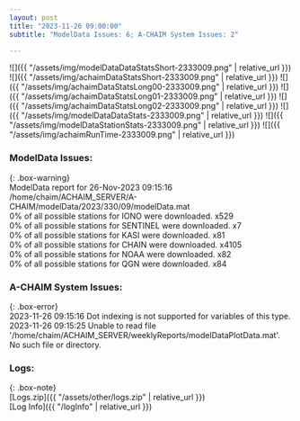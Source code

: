 ```yaml
---
layout: post
title: "2023-11-26 09:00:00"
subtitle: "ModelData Issues: 6; A-CHAIM System Issues: 2"

---
```


![]({{ "/assets/img/modelDataDataStatsShort-2333009.png" | relative_url }})
![]({{ "/assets/img/achaimDataStatsShort-2333009.png" | relative_url }})
![]({{ "/assets/img/achaimDataStatsLong00-2333009.png" | relative_url }})
![]({{ "/assets/img/achaimDataStatsLong01-2333009.png" | relative_url }})
![]({{ "/assets/img/achaimDataStatsLong02-2333009.png" | relative_url }})
![]({{ "/assets/img/modelDataDataStats-2333009.png" | relative_url }})
![]({{ "/assets/img/modelDataStationStats-2333009.png" | relative_url }})
![]({{ "/assets/img/achaimRunTime-2333009.png" | relative_url }})


### ModelData Issues:  
  
{: .box-warning}  
 ModelData report for 26-Nov-2023 09:15:16   
 /home/chaim/ACHAIM_SERVER/A-CHAIM/modelData/2023/330/09/modelData.mat   
 0% of all possible stations for IONO were downloaded. x529   
 0% of all possible stations for SENTINEL were downloaded. x7   
 0% of all possible stations for KASI were downloaded. x81   
 0% of all possible stations for CHAIN were downloaded. x4105   
 0% of all possible stations for NOAA were downloaded. x82   
 0% of all possible stations for QGN were downloaded. x84   
  
### A-CHAIM System Issues:  
  
{: .box-error}  
2023-11-26 09:15:16 Dot indexing is not supported for variables of this type.  
2023-11-26 09:15:25 Unable to read file '/home/chaim/ACHAIM_SERVER/weeklyReports/modelDataPlotData.mat'. No such file or directory.  

### Logs:  
  
{: .box-note}  
[Logs.zip]({{ "/assets/other/logs.zip" | relative_url }})  
[Log Info]({{ "/logInfo" | relative_url }})  

